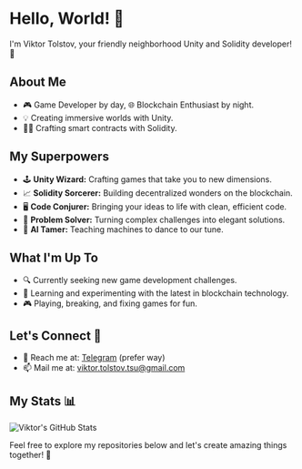 # Hello, World! 👋

I'm Viktor Tolstov, your friendly neighborhood Unity and Solidity developer! 🚀

## About Me

- 🎮 Game Developer by day, 🌐 Blockchain Enthusiast by night.
- 💡 Creating immersive worlds with Unity.
- 🧙‍♂️ Crafting smart contracts with Solidity.

## My Superpowers

- 🕹️ **Unity Wizard:** Crafting games that take you to new dimensions.
- 📈 **Solidity Sorcerer:** Building decentralized wonders on the blockchain.
- 🖥️ **Code Conjurer:** Bringing your ideas to life with clean, efficient code.
- 🚀 **Problem Solver:** Turning complex challenges into elegant solutions.
- 🤖 **AI Tamer:** Teaching machines to dance to our tune.

## What I'm Up To

- 🔍 Currently seeking new game development challenges.
- 🌱 Learning and experimenting with the latest in blockchain technology.
- 🎮 Playing, breaking, and fixing games for fun.

## Let's Connect 🚀

- 📲 Reach me at: [Telegram](https://t.me/ViktorTolstov) (prefer way)
- 📫 Mail me at: viktor.tolstov.tsu@gmail.com

## My Stats 📊

![Viktor's GitHub Stats](https://github-readme-stats.vercel.app/api?username=ViktorTolstov&show_icons=true&count_private=true)

Feel free to explore my repositories below and let's create amazing things together! 🚀
